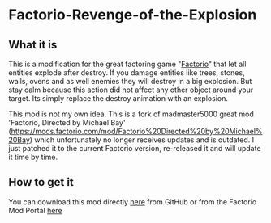 # Factorio-Revenge-of-the-Explosion

## What it is
This is a modification for the great factoring game "[Factorio](https://www.factorio.com/game/content)" that let all entities explode after destroy. If you damage entities like trees, stones, walls, ovens and as well enemies they will destroy in a big explosion. But stay calm because this action did not affect any other object around your target. Its simply replace the destroy animation with an explosion.

This mod is not my own idea. This is a fork of madmaster5000 great mod 'Factorio, Directed by Michael Bay' (https://mods.factorio.com/mod/Factorio%20Directed%20by%20Michael%20Bay) which unfortunately no longer receives updates and is outdated. I just patched it to the current Factorio version, re-released it and will update it time by time.

## How to get it

You can download this mod directly [here](https://github.com/Nordmole/Factorio-Revenge-of-the-Explosion/releases) from GitHub or from the Factorio Mod Portal [here](https://mods.factorio.com/mod/factorio-revenge-of-the-explosion)
